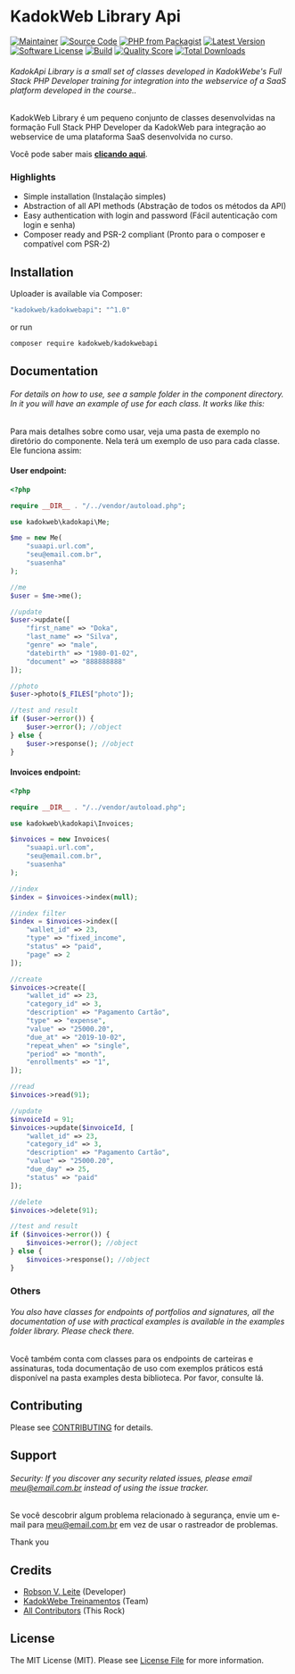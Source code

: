 # KadokWeb Library Api

[![Maintainer](http://img.shields.io/badge/maintainer-@kadok-blue.svg?style=flat-square)](https://twitter.com/kadok)
[![Source Code](http://img.shields.io/badge/source-kadok/kadokapi-blue.svg?style=flat-square)](https://github.com/kadokweb/kadokapi)
[![PHP from Packagist](https://img.shields.io/packagist/php-v/kadok/kadokapi.svg?style=flat-square)](https://packagist.org/packages/kadokweb/kadokapi)
[![Latest Version](https://img.shields.io/github/release/kadok/kadokapi.svg?style=flat-square)](https://github.com/kadokweb/kadokapi/releases)
[![Software License](https://img.shields.io/badge/license-MIT-brightgreen.svg?style=flat-square)](LICENSE)
[![Build](https://img.shields.io/scrutinizer/build/g/kadok/kadokapi.svg?style=flat-square)](https://scrutinizer-ci.com/g/kadokweb/kadokapi)
[![Quality Score](https://img.shields.io/scrutinizer/g/kadok/kadokapi.svg?style=flat-square)](https://scrutinizer-ci.com/g/kadokweb/kadokapi)
[![Total Downloads](https://img.shields.io/packagist/dt/kadok/kadokapi.svg?style=flat-square)](https://packagist.org/packages/kadokweb/kadokapi)

###### KadokApi Library is a small set of classes developed in KadokWebe's Full Stack PHP Developer training for integration into the webservice of a SaaS platform developed in the course..

KadokWeb Library é um pequeno conjunto de classes desenvolvidas na formação Full Stack PHP Developer da KadokWeb para integração ao webservice de uma plataforma SaaS desenvolvida no curso.

Você pode saber mais **[clicando aqui](https://www.kadok.com.br)**.

### Highlights

- Simple installation (Instalação simples)
- Abstraction of all API methods (Abstração de todos os métodos da API)
- Easy authentication with login and password (Fácil autenticação com login e senha)
- Composer ready and PSR-2 compliant (Pronto para o composer e compatível com PSR-2)

## Installation

Uploader is available via Composer:

```bash
"kadokweb/kadokwebapi": "^1.0"
```

or run

```bash
composer require kadokweb/kadokwebapi
```

## Documentation

###### For details on how to use, see a sample folder in the component directory. In it you will have an example of use for each class. It works like this:

Para mais detalhes sobre como usar, veja uma pasta de exemplo no diretório do componente. Nela terá um exemplo de uso para cada classe. Ele funciona assim:

#### User endpoint:

```php
<?php

require __DIR__ . "/../vendor/autoload.php";

use kadokweb\kadokapi\Me;

$me = new Me(
    "suaapi.url.com",
    "seu@email.com.br",
    "suasenha"
);

//me
$user = $me->me();

//update
$user->update([
    "first_name" => "Doka",
    "last_name" => "Silva",
    "genre" => "male",
    "datebirth" => "1980-01-02",
    "document" => "888888888"
]);

//photo
$user->photo($_FILES["photo"]);

//test and result
if ($user->error()) {
    $user->error(); //object
} else {
    $user->response(); //object
}
```

#### Invoices endpoint:

```php
<?php

require __DIR__ . "/../vendor/autoload.php";

use kadokweb\kadokapi\Invoices;

$invoices = new Invoices(
    "suaapi.url.com",
    "seu@email.com.br",
    "suasenha"
);

//index
$index = $invoices->index(null);

//index filter
$index = $invoices->index([
    "wallet_id" => 23,
    "type" => "fixed_income",
    "status" => "paid",
    "page" => 2
]);

//create
$invoices->create([
    "wallet_id" => 23,
    "category_id" => 3,
    "description" => "Pagamento Cartão",
    "type" => "expense",
    "value" => "25000.20",
    "due_at" => "2019-10-02",
    "repeat_when" => "single",
    "period" => "month",
    "enrollments" => "1",
]);

//read
$invoices->read(91);

//update
$invoiceId = 91;
$invoices->update($invoiceId, [
    "wallet_id" => 23,
    "category_id" => 3,
    "description" => "Pagamento Cartão",
    "value" => "25000.20",
    "due_day" => 25,
    "status" => "paid"
]);

//delete
$invoices->delete(91);

//test and result
if ($invoices->error()) {
    $invoices->error(); //object
} else {
    $invoices->response(); //object
}
```

### Others

###### You also have classes for endpoints of portfolios and signatures, all the documentation of use with practical examples is available in the examples folder library. Please check there.

Você também conta com classes para os endpoints de carteiras e assinaturas, toda documentação de uso com exemplos práticos está disponível na pasta examples desta biblioteca. Por favor, consulte lá.

## Contributing

Please see [CONTRIBUTING](https://github.com/kadok/kadokapi/blob/master/CONTRIBUTING.md) for details.

## Support

###### Security: If you discover any security related issues, please email meu@email.com.br instead of using the issue tracker.

Se você descobrir algum problema relacionado à segurança, envie um e-mail para meu@email.com.br em vez de usar o rastreador de problemas.

Thank you

## Credits

- [Robson V. Leite](https://github.com/kadokweb) (Developer)
- [KadokWebe Treinamentos](https://github.com/kadokweb) (Team)
- [All Contributors](https://github.com/kadokweb/uploader/contributors) (This Rock)

## License

The MIT License (MIT). Please see [License File](https://github.com/kadokweb/kadokapi/blob/master/LICENSE) for more information.
